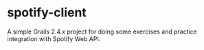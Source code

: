# spotify-client
A simple Grails 2.4.x project for doing some exercises and practice integration with Spotify Web API.
